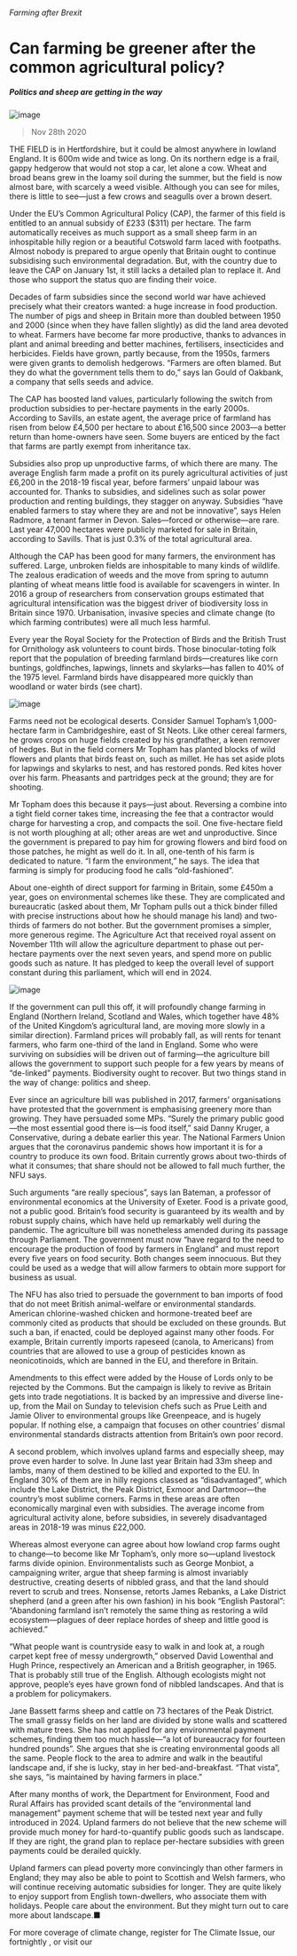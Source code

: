 ###### Farming after Brexit
# Can farming be greener after the common agricultural policy? 
##### Politics and sheep are getting in the way 
![image](images/20201128_BRP001_0.jpg) 
> Nov 28th 2020 
THE FIELD is in Hertfordshire, but it could be almost anywhere in lowland England. It is 600m wide and twice as long. On its northern edge is a frail, gappy hedgerow that would not stop a car, let alone a cow. Wheat and broad beans grew in the loamy soil during the summer, but the field is now almost bare, with scarcely a weed visible. Although you can see for miles, there is little to see—just a few crows and seagulls over a brown desert.
Under the EU’s Common Agricultural Policy (CAP), the farmer of this field is entitled to an annual subsidy of £233 ($311) per hectare. The farm automatically receives as much support as a small sheep farm in an inhospitable hilly region or a beautiful Cotswold farm laced with footpaths. Almost nobody is prepared to argue openly that Britain ought to continue subsidising such environmental degradation. But, with the country due to leave the CAP on January 1st, it still lacks a detailed plan to replace it. And those who support the status quo are finding their voice.

Decades of farm subsidies since the second world war have achieved precisely what their creators wanted: a huge increase in food production. The number of pigs and sheep in Britain more than doubled between 1950 and 2000 (since when they have fallen slightly) as did the land area devoted to wheat. Farmers have become far more productive, thanks to advances in plant and animal breeding and better machines, fertilisers, insecticides and herbicides. Fields have grown, partly because, from the 1950s, farmers were given grants to demolish hedgerows. “Farmers are often blamed. But they do what the government tells them to do,” says Ian Gould of Oakbank, a company that sells seeds and advice.
The CAP has boosted land values, particularly following the switch from production subsidies to per-hectare payments in the early 2000s. According to Savills, an estate agent, the average price of farmland has risen from below £4,500 per hectare to about £16,500 since 2003—a better return than home-owners have seen. Some buyers are enticed by the fact that farms are partly exempt from inheritance tax.
Subsidies also prop up unproductive farms, of which there are many. The average English farm made a profit on its purely agricultural activities of just £6,200 in the 2018-19 fiscal year, before farmers’ unpaid labour was accounted for. Thanks to subsidies, and sidelines such as solar power production and renting buildings, they stagger on anyway. Subsidies “have enabled farmers to stay where they are and not be innovative”, says Helen Radmore, a tenant farmer in Devon. Sales—forced or otherwise—are rare. Last year 47,000 hectares were publicly marketed for sale in Britain, according to Savills. That is just 0.3% of the total agricultural area.
Although the CAP has been good for many farmers, the environment has suffered. Large, unbroken fields are inhospitable to many kinds of wildlife. The zealous eradication of weeds and the move from spring to autumn planting of wheat means little food is available for scavengers in winter. In 2016 a group of researchers from conservation groups estimated that agricultural intensification was the biggest driver of biodiversity loss in Britain since 1970. Urbanisation, invasive species and climate change (to which farming contributes) were all much less harmful.
Every year the Royal Society for the Protection of Birds and the British Trust for Ornithology ask volunteers to count birds. Those binocular-toting folk report that the population of breeding farmland birds—creatures like corn buntings, goldfinches, lapwings, linnets and skylarks—has fallen to 40% of the 1975 level. Farmland birds have disappeared more quickly than woodland or water birds (see chart).
![image](images/20201128_BRC027.png) 

Farms need not be ecological deserts. Consider Samuel Topham’s 1,000-hectare farm in Cambridgeshire, east of St Neots. Like other cereal farmers, he grows crops on huge fields created by his grandfather, a keen remover of hedges. But in the field corners Mr Topham has planted blocks of wild flowers and plants that birds feast on, such as millet. He has set aside plots for lapwings and skylarks to nest, and has restored ponds. Red kites hover over his farm. Pheasants and partridges peck at the ground; they are for shooting.
Mr Topham does this because it pays—just about. Reversing a combine into a tight field corner takes time, increasing the fee that a contractor would charge for harvesting a crop, and compacts the soil. One five-hectare field is not worth ploughing at all; other areas are wet and unproductive. Since the government is prepared to pay him for growing flowers and bird food on those patches, he might as well do it. In all, one-tenth of his farm is dedicated to nature. “I farm the environment,” he says. The idea that farming is simply for producing food he calls “old-fashioned”.
About one-eighth of direct support for farming in Britain, some £450m a year, goes on environmental schemes like these. They are complicated and bureaucratic (asked about them, Mr Topham pulls out a thick binder filled with precise instructions about how he should manage his land) and two-thirds of farmers do not bother. But the government promises a simpler, more generous regime. The Agriculture Act that received royal assent on November 11th will allow the agriculture department to phase out per-hectare payments over the next seven years, and spend more on public goods such as nature. It has pledged to keep the overall level of support constant during this parliament, which will end in 2024.
![image](images/20201128_BRP003_1.jpg) 

If the government can pull this off, it will profoundly change farming in England (Northern Ireland, Scotland and Wales, which together have 48% of the United Kingdom’s agricultural land, are moving more slowly in a similar direction). Farmland prices will probably fall, as will rents for tenant farmers, who farm one-third of the land in England. Some who were surviving on subsidies will be driven out of farming—the agriculture bill allows the government to support such people for a few years by means of “de-linked” payments. Biodiversity ought to recover. But two things stand in the way of change: politics and sheep.
Ever since an agriculture bill was published in 2017, farmers’ organisations have protested that the government is emphasising greenery more than growing. They have persuaded some MPs. “Surely the primary public good—the most essential good there is—is food itself,” said Danny Kruger, a Conservative, during a debate earlier this year. The National Farmers Union argues that the coronavirus pandemic shows how important it is for a country to produce its own food. Britain currently grows about two-thirds of what it consumes; that share should not be allowed to fall much further, the NFU says.
Such arguments “are really specious”, says Ian Bateman, a professor of environmental economics at the University of Exeter. Food is a private good, not a public good. Britain’s food security is guaranteed by its wealth and by robust supply chains, which have held up remarkably well during the pandemic. The agriculture bill was nonetheless amended during its passage through Parliament. The government must now “have regard to the need to encourage the production of food by farmers in England” and must report every five years on food security. Both changes seem innocuous. But they could be used as a wedge that will allow farmers to obtain more support for business as usual.
The NFU has also tried to persuade the government to ban imports of food that do not meet British animal-welfare or environmental standards. American chlorine-washed chicken and hormone-treated beef are commonly cited as products that should be excluded on these grounds. But such a ban, if enacted, could be deployed against many other foods. For example, Britain currently imports rapeseed (canola, to Americans) from countries that are allowed to use a group of pesticides known as neonicotinoids, which are banned in the EU, and therefore in Britain.
Amendments to this effect were added by the House of Lords only to be rejected by the Commons. But the campaign is likely to revive as Britain gets into trade negotiations. It is backed by an impressive and diverse line-up, from the Mail on Sunday to television chefs such as Prue Leith and Jamie Oliver to environmental groups like Greenpeace, and is hugely popular. If nothing else, a campaign that focuses on other countries’ dismal environmental standards distracts attention from Britain’s own poor record.
A second problem, which involves upland farms and especially sheep, may prove even harder to solve. In June last year Britain had 33m sheep and lambs, many of them destined to be killed and exported to the EU. In England 30% of them are in hilly regions classed as “disadvantaged”, which include the Lake District, the Peak District, Exmoor and Dartmoor—the country’s most sublime corners. Farms in these areas are often economically marginal even with subsidies. The average income from agricultural activity alone, before subsidies, in severely disadvantaged areas in 2018-19 was minus £22,000.
Whereas almost everyone can agree about how lowland crop farms ought to change—to become like Mr Topham’s, only more so—upland livestock farms divide opinion. Environmentalists such as George Monbiot, a campaigning writer, argue that sheep farming is almost invariably destructive, creating deserts of nibbled grass, and that the land should revert to scrub and trees. Nonsense, retorts James Rebanks, a Lake District shepherd (and a green after his own fashion) in his book “English Pastoral”: “Abandoning farmland isn’t remotely the same thing as restoring a wild ecosystem—plagues of deer replace hordes of sheep and little good is achieved.”
“What people want is countryside easy to walk in and look at, a rough carpet kept free of messy undergrowth,” observed David Lowenthal and Hugh Prince, respectively an American and a British geographer, in 1965. That is probably still true of the English. Although ecologists might not approve, people’s eyes have grown fond of nibbled landscapes. And that is a problem for policymakers.
Jane Bassett farms sheep and cattle on 73 hectares of the Peak District. The small grassy fields on her land are divided by stone walls and scattered with mature trees. She has not applied for any environmental payment schemes, finding them too much hassle—“a lot of bureaucracy for fourteen hundred pounds”. She argues that she is creating environmental goods all the same. People flock to the area to admire and walk in the beautiful landscape and, if she is lucky, stay in her bed-and-breakfast. “That vista”, she says, “is maintained by having farmers in place.”
After many months of work, the Department for Environment, Food and Rural Affairs has provided scant details of the “environmental land management” payment scheme that will be tested next year and fully introduced in 2024. Upland farmers do not believe that the new scheme will provide much money for hard-to-quantify public goods such as landscape. If they are right, the grand plan to replace per-hectare subsidies with green payments could be derailed quickly.
Upland farmers can plead poverty more convincingly than other farmers in England; they may also be able to point to Scottish and Welsh farmers, who will continue receiving automatic subsidies for longer. They are quite likely to enjoy support from English town-dwellers, who associate them with holidays. People care about the environment. But they might turn out to care more about landscape.■
For more coverage of climate change, register for The Climate Issue, our fortnightly , or visit our 

